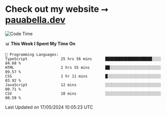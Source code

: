 # Check out my website ⭢ [pauabella.dev](https://pauabella.dev)

<!--START_SECTION:waka-->
![Code Time](http://img.shields.io/badge/Code%20Time-3%2C347%20hrs%2035%20mins-blue)

📊 **This Week I Spent My Time On** 

```text
💬 Programming Languages: 
TypeScript               25 hrs 56 mins      █████████████████████░░░░   84.68 % 
HTML                     2 hrs 55 mins       ██░░░░░░░░░░░░░░░░░░░░░░░   09.57 % 
CSS                      1 hr 11 mins        █░░░░░░░░░░░░░░░░░░░░░░░░   03.92 % 
JavaScript               12 mins             ░░░░░░░░░░░░░░░░░░░░░░░░░   00.71 % 
CSV                      10 mins             ░░░░░░░░░░░░░░░░░░░░░░░░░   00.59 % 
```


 Last Updated on 17/05/2024 10:05:23 UTC
<!--END_SECTION:waka-->
